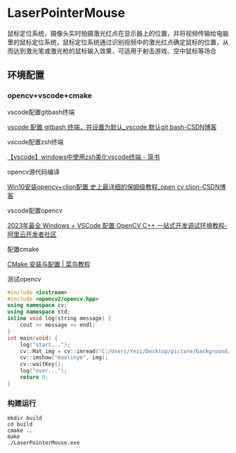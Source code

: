 # LaserPointerMouse

鼠标定位系统，摄像头实时拍摄激光红点在显示器上的位置，并将视频传输给电脑里的鼠标定位系统，鼠标定位系统通过识别视频中的激光红点确定鼠标的位置，从而达到激光笔或激光枪的鼠标输入效果，可适用于射击游戏、空中鼠标等场合

## 环境配置

### opencv+vscode+cmake

vscode配置gitbash终端

[vscode 配置 gitbash 终端，并设置为默认_vscode 默认git bash-CSDN博客](https://blog.csdn.net/qq_44498977/article/details/124204347)

vscode配置zsh终端

[【vscode】windows中使用zsh美化vscode终端 - 简书](https://www.jianshu.com/p/6d21d3484444)

opencv源代码编译

[Win10安装opencv+clion配置 史上最详细的保姆级教程_open cv clion-CSDN博客](https://blog.csdn.net/Dylan_YQ/article/details/122677627)

vscode配置opencv

[2023年最全 Windows + VSCode 配置 OpenCV C++ 一站式开发调试环境教程-阿里云开发者社区](https://developer.aliyun.com/article/1210289)

配置cmake

[CMake 安装与配置 | 菜鸟教程](https://www.runoob.com/cmake/cmake-install-setup.html)

测试opencv

```cpp
#include <iostream>
#include <opencv2/opencv.hpp>
using namespace cv;
using namespace std;
inline void log(string message) {
    cout << message << endl;
}
int main(void) {
    log("start...");
    cv::Mat img = cv::imread("C:/Users/Yezi/Desktop/picture/background/BKR.png");
    cv::imshow("maolinye", img);
    cv::waitKey();
    log("over...");
    return 0;
}
```

### 构建运行

```shell
mkdir build
cd build
cmake ..
make
./LaserPointerMouse.exe
```
